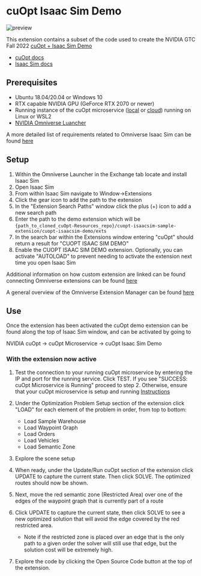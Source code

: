 # cuOpt Isaac Sim Demo
![preview](/cuopt-isaacsim-sample-extension/cuopt-isaacsim-demo/exts/omni.cuopt.demo/data/preview.png)

This extension contains a subset of the code used to create the NVIDIA GTC Fall 2022 [cuOpt + Isaac Sim Demo](https://www.youtube.com/watch?v=OxIwIMgUJCE)

- [cuOpt docs](https://docs.nvidia.com/cuopt/)
- [Isaac Sim docs](https://developer.nvidia.com/isaac-sim)

## Prerequisites
- Ubuntu 18.04/20.04
 or Windows 10
 - RTX capable NVIDIA GPU (GeForce RTX 2070 or newer)
 - Running instance of the cuOpt microservice ([local](https://github.com/NVIDIA/cuOpt-Resources#local-environment) or [cloud](https://github.com/NVIDIA/cuOpt-Resources#cloud-environment)) running on Linux or WSL2
 - [NVIDIA Omniverse Luancher](https://www.nvidia.com/en-us/omniverse/download/)

A more detailed list of requirements related to Omniverse Isaac Sim can be found [here](https://docs.omniverse.nvidia.com/app_isaacsim/app_isaacsim/requirements.html)

## Setup
1. Within the Omniverse Launcher in the Exchange tab locate and install Isaac Sim
2. Open Isaac Sim
3. From within Isaac Sim navigate to Window&rarr;Extensions
4. Click the gear icon to add the path to the extension
5. In the "Extension Search Paths" window click the plus (+) icon to add a new search path
6. Enter the path to the demo extension which will be `{path_to_cloned_cuOpt-Resources_repo}/cuopt-isaacsim-sample-extension/cuopt-isaacsim-demo/exts`
7. In the search bar within the Extensions window entering "cuOpt" should return a result for "CUOPT ISAAC SIM DEMO"
8. Enable the CUOPT ISAAC SIM DEMO extension. Optionally, you can activate "AUTOLOAD" to prevent needing to activate the extension next time you open Isaac Sim

Additional information on how custom extension are linked can be found connecting Omniverse extensions can be found [here](https://www.youtube.com/watch?v=eGxV_PGNpOg)

A general overview of the Omniverse Extension Manager can be found [here](https://www.youtube.com/watch?v=LcGJmmVQAOU)

## Use
Once the extension has been activated the cuOpt demo extension can be found along the top of Isaac Sim window, and can be activated by going to 

NVIDIA cuOpt &rarr; cuOpt Microservice &rarr; cuOpt Isaac Sim Demo

### With the extension now active
1. Test the connection to your running cuOpt microservice by entering the IP and port for the running service.  Click TEST.  If you see "SUCCESS: cuOpt Microservice is Running" proceed to step 2.  Otherwise, ensure that your cuOpt microservice is setup and running [Instructions](https://github.com/NVIDIA/cuOpt-Resources#local-environment)
2. Under the Optimization Problem Setup section of the extension click "LOAD" for each element of the problem in order, from top to bottom: 
   - Load Sample Warehouse
   - Load Waypoint Graph
   - Load Orders
   - Load Vehicles
   - Load Semantic Zone
3. Explore the scene setup
4. When ready, under the Update/Run cuOpt section of the extension click UPDATE to capture the current state.  Then click SOLVE. The optimized routes should now be shown.
5. Next, move the red semantic zone (Restricted Area) over one of the edges of the waypoint graph that is currently part of a route
6. Click UPDATE to capture the current state, then click SOLVE to see a new optimized solution that will avoid the edge covered by the red restricted area.
   - Note if the restricted zone is placed over an edge that is the only path to a given order the solver will still use that edge, but the solution cost will be extremely high.
  
7. Explore the code by clicking the Open Source Code button at the top of the extension.

